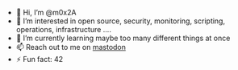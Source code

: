 - 👋 Hi, I’m @m0x2A
- 👀 I’m interested in open source, security, monitoring, scripting, operations, infrastructure ....
- 🌱 I’m currently learning maybe too many different things at once
- 📫 Reach out to me on [mastodon](https://infosec.exchange/@m0x2A) 
- ⚡ Fun fact: 42

<!---
m0x2A/m0x2A is a ✨ special ✨ repository because its `README.md` (this file) appears on your GitHub profile.
You can click the Preview link to take a look at your changes.
--->
